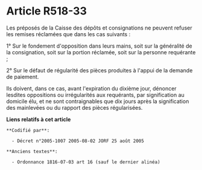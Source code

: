# Article R518-33

Les préposés de la Caisse des dépôts et consignations ne peuvent refuser les remises réclamées que dans les cas suivants :

1° Sur le fondement d'opposition dans leurs mains, soit sur la généralité de la consignation, soit sur la portion réclamée,
soit sur la personne requérante ;

2° Sur le défaut de régularité des pièces produites à l'appui de la demande de paiement.

Ils doivent, dans ce cas, avant l'expiration du dixième jour, dénoncer lesdites oppositions ou irrégularités aux requérants,
par signification au domicile élu, et ne sont contraignables que dix jours après la signification des mainlevées ou du
rapport des pièces régularisées.

**Liens relatifs à cet article**

	**Codifié par**:

	  - Décret n°2005-1007 2005-08-02 JORF 25 août 2005

	**Anciens textes**:

	  - Ordonnance 1816-07-03 art 16 (sauf le dernier alinéa)
